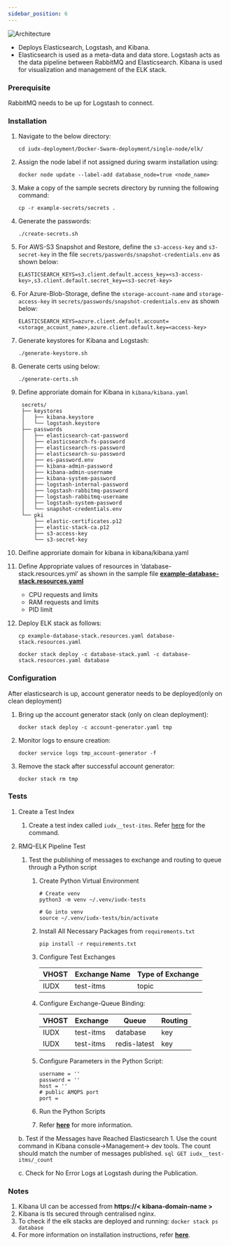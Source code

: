 ```yaml
---
sidebar_position: 6
---
```

<div class="img_background">
<div style={{textAlign: 'center'}}>

![Architecture](https://s3-ap-south-1-docs-resources.s3.ap-south-1.amazonaws.com/IUDX-resources/ELK.png)
</div></div>

+ Deploys Elasticsearch, Logstash, and Kibana. 
+ Elasticsearch is used as a meta-data and data store. Logstash acts as the data pipeline between RabbitMQ and Elasticsearch. Kibana is used for visualization and management of the ELK stack.

### Prerequisite

RabbitMQ needs to be up for Logstash to connect.

### Installation

1. Navigate to the below directory:

    ```
    cd iudx-deployment/Docker-Swarm-deployment/single-node/elk/
    ```

2. Assign the node label if not assigned during swarm installation using:

    ```
    docker node update --label-add database_node=true <node_name>
    ```

3. Make a copy of the sample secrets directory by running the following command:

    ```
    cp -r example-secrets/secrets .
    ```

4. Generate the passwords:

    ```
    ./create-secrets.sh
    ```

5. For AWS-S3 Snapshot and Restore, define the `s3-access-key` and `s3-secret-key` in the file `secrets/passwords/snapshot-credentials.env` as shown below:

    ```env
    ELASTICSEARCH_KEYS=s3.client.default.access_key=<s3-access-key>,s3.client.default.secret_key=<s3-secret-key>
    ```
    

6. For Azure-Blob-Storage, define the `storage-account-name` and `storage-access-key` in `secrets/passwords/snapshot-credentials.env` as shown below:

    ```env
    ELASTICSEARCH_KEYS=azure.client.default.account=<storage_account_name>,azure.client.default.key=<access-key>
    ```

7. Generate keystores for Kibana and Logstash:

    ```
    ./generate-keystore.sh
    ```

8. Generate certs using below:

    ```
    ./generate-certs.sh
    ```

9. Define approriate domain for Kibana in `kibana/kibana.yaml`
   
   ```
    secrets/
    ├── keystores
    │   ├── kibana.keystore
    │   └── logstash.keystore
    ├── passwords
    │   ├── elasticsearch-cat-password
    │   ├── elasticsearch-fs-password
    │   ├── elasticsearch-rs-password
    │   ├── elasticsearch-su-password
    │   ├── es-password.env
    │   ├── kibana-admin-password
    │   ├── kibana-admin-username
    │   ├── kibana-system-password
    │   ├── logstash-internal-password
    │   ├── logstash-rabbitmq-password
    │   ├── logstash-rabbitmq-username
    │   ├── logstash-system-password
    │   └── snapshot-credentials.env
    └── pki
        ├── elastic-certificates.p12
        ├── elastic-stack-ca.p12
        ├── s3-access-key
        └── s3-secret-key
   ```


10. Deifine approriate domain for kibana in kibana/kibana.yaml

11. Define Appropriate values of resources in ‘database-stack.resources.yml’ as shown in the sample file **[example-database-stack.resources.yaml](https://github.com/datakaveri/iudx-deployment/blob/5.0.0/Docker-Swarm-deployment/single-node/elk/example-database-stack.resources.yaml)**

    + CPU requests and limits
    + RAM requests and limits
    + PID limit
    

12. Deploy ELK stack as follows:

    ```
    cp example-database-stack.resources.yaml database-stack.resources.yaml

    docker stack deploy -c database-stack.yaml -c database-stack.resources.yaml database
    ```

### Configuration

After elasticsearch is up, account generator needs to be deployed(only on clean deployment)

1.  Bring up the account generator stack (only on clean deployment): 

    ```
    docker stack deploy -c account-generator.yaml tmp
    ```

2.  Monitor logs to ensure creation:
    ```
    docker service logs tmp_account-generator -f
    ```

3. Remove the stack after successful account generator:
    ```
    docker stack rm tmp
    ```

### Tests

1. Create a Test Index
   1. Create a test index called `iudx__test-itms`. Refer [here](https://github.com/datakaveri/iudx-deployment/blob/5.0.0/K8s-deployment/Charts/elk/tests/create-index.txt) for the command.

2. RMQ-ELK Pipeline Test

    1. Test the publishing of messages to exchange and routing to queue through a Python script

       1. Create Python Virtual Environment
          ```
          # Create venv
          python3 -m venv ~/.venv/iudx-tests

          # Go into venv
          source ~/.venv/iudx-tests/bin/activate
          ```

       2. Install All Necessary Packages from `requirements.txt`
          ```
          pip install -r requirements.txt
          ```

       3. Configure Test Exchanges

          | VHOST | Exchange Name | Type of Exchange |
          |-------|---------------|------------------|
          | IUDX  | test-itms      | topic            |

       4. Configure Exchange-Queue Binding:

          | VHOST | Exchange   | Queue     | Routing   |
          |-------|------------|-----------|-----------|
          | IUDX  | test-itms  | database  | key       |
          | IUDX  | test-itms  | redis-latest | key     |

       5. Configure Parameters in the Python Script:
          ```
          username = ''
          password = ''
          host = ''
          # public AMQPS port 
          port = 
          ```

       6. Run the Python Scripts

       7. Refer **[here](https://github.com/datakaveri/iudx-deployment/tree/5.0.0/K8s-deployment/Charts/databroker/tests)** for more information.

    b. Test if the Messages have Reached Elasticsearch
       1. Use the count command in Kibana console->Management-> dev tools. The count should match the number of messages published.
         ```sql
         GET iudx__test-itms/_count
         ```

    c. Check for No Error Logs at Logstash during the Publication.

### Notes
 1. Kibana UI can be accessed from **https://< kibana-domain-name >** 
 2. Kibana is tls secured through centralised nginx.
 3. To check if the elk stacks are deployed and running: `docker stack ps database`
 4. For more information on installation instructions, refer **[here](https://github.com/datakaveri/iudx-deployment/tree/5.0.0/Docker-Swarm-deployment/single-node/elk)**.
